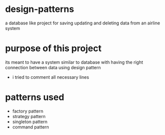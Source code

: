 # design-patterns
a database like project for saving updating and deleting data from an airline system
# purpose of this project
its meant to have a system similar to database with having the right connection between data using design pattern
- i tried to comment all necessary lines
# patterns used
- factory pattern
- strategy pattern 
- singleton pattern
- command pattern
